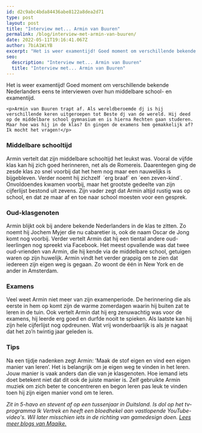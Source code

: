 ```yaml
---
id: d2c9abc4bda84436abe8122a8dea2d71
type: post
layout: post
title: "Interview met... Armin van Buuren"
permalink: /blog/interview-met-armin-van-buuren/
date: 2022-05-11T19:16:41.067Z
author: 7biA1WiYB
excerpt: "Het is weer examentijd! Goed moment om verschillende bekende Nederlanders eens te interviewen over hun middelbare school- en examentijd.  "
seo:
  description: "Interview met... Armin van Buuren"
  title: "Interview met... Armin van Buuren"
---
```

Het is weer examentijd! Goed moment om verschillende bekende Nederlanders eens te interviewen over hun middelbare school- en examentijd.  

    <p>Armin van Buuren trapt af. Als wereldberoemde dj is hij verschillende keren uitgeroepen tot Beste dj van de wereld. Hij deed op de middelbare school gymnasium en is hierna Rechten gaan studeren. Maar hoe was hij in de klas? En gingen de examens hem gemakkelijk af? Ik mocht het vragen!</p>
<h3>Middelbare schooltijd</h3>
<p>Armin vertelt dat zijn middelbare schooltijd het leukst was. Vooral de vijfde klas kan hij zich goed herinneren, net als de Romereis. Daarentegen ging de zesde klas zo snel voorbij dat het hem nog maar een nauwelijks is bijgebleven. Verder noemt hij zichzelf  ´erg braaf´ en ´een zeven-kind´. Onvoldoendes kwamen voorbij, maar het grootste gedeelte van zijn cijferlijst bestond uit zevens. Zijn vader zegt dat Armin altijd rustig was op school, en dat ze maar af en toe naar school moesten voor een gesprek.</p>
<h3>Oud-klasgenoten</h3>
<p>Armin blijkt ook bij andere bekende Nederlanders in de klas te zitten. Zo noemt hij Jochem Myjer die nu cabaretier is, ook de naam Oscar de Jong komt nog voorbij. Verder vertelt Armin dat hij een tiental andere oud-leerlingen nog spreekt via Facebook. Het meest opvallende was dat twee oud-vrienden van Armin, die hij kende via de middelbare school, getuigen waren op zijn huwelijk. Armin vindt het verder grappig om te zien dat iedereen zijn eigen weg is gegaan. Zo woont de één in New York en de ander in Amsterdam.</p>
<h3>Examens</h3>
<p>Veel weet Armin niet meer van zijn examenperiode. De herinnering die als eerste in hem op komt zijn de warme zomerdagen waarin hij buiten zat te leren in de tuin. Ook vertelt Armin dat hij erg zenuwachtig was voor de examens, hij leerde erg goed en durfde nooit te spieken. Als laatste kan hij zijn hele cijferlijst nog opdreunen. Wat vrij wonderbaarlijk is als je nagaat dat het zo’n twintig jaar geleden is.</p>
<h3>Tips</h3>
<p>Na een tijdje nadenken zegt Armin: ’Maak de stof eigen en vind een eigen manier van leren’. Het is belangrijk om je eigen weg te vinden in het leren. Jouw manier is vaak anders dan die van je klasgenoten. Hoe iemand iets doet betekent niet dat dit ook de juiste manier is. Zelf gebruikte Armin muziek om zich beter te concentreren en begon leren pas leuk te vinden toen hij zijn eigen manier vond om te leren.</p>
<p><em>Zit in 5-havo en stevent af op een tussenjaar in Duitsland. Is dol op het tv-programma Ik Vertrek en heeft een bloedhekel aan vastlopende YouTube-video's. Wil later misschien iets in de richting van gamedesign doen. </em><em><a href="https://original.sevendays.nl/users/maaike-wiersma">Lees meer blogs van Maaike.</a> </em></p>
   
